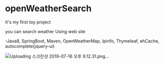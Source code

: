 # openWeatherSearch
It's my first toy project

you can search weather Using web site 


-Java8, SpringBoot, Maven, OpenWeatherMap, Ipinfo, Thymeleaf, ehCache, autocomplete(jquery-ui)

![Uploading 스크린샷 2019-07-16 오후 9.12.31.png…]()

